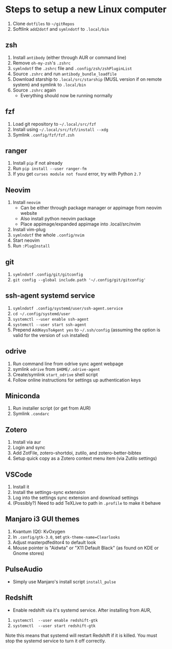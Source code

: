 # Steps to setup a new Linux computer

1. Clone `dotfiles` to `~/gitRepos`
2. Softlink `add2dotf` and `symlndotf` to `.local/bin`

## zsh

1. Install `antibody` (either through AUR or command line)
2. Remove `oh-my-zsh`'s `.zshrc`
3. `symlndotf` the `.zshrc` file and `.config/zsh/zshPluginList`
4. Source `.zshrc` and run `antibody_bundle_loadfile`
5. Download starship to `.local/src/starship` (MUSL version if on remote
   system) and symlink to `.local/bin`
6. Source `.zshrc` again
   - Everything should now be running normally

## fzf

1. Load git repository to `~/.local/src/fzf`
2. Install using `~/.local/src/fzf/install --xdg`
3. Symlink `.config/fzf/fzf.zsh`

## ranger

1. Install `pip` if not already
2. Run `pip install --user ranger-fm`
3. If you get `curses module not found` error, try with Python `2.7`

## Neovim

1. Install `neovim`
   - Can be either through package manager or appimage from neovim website
   - Also install python neovim package
   - Place appimage/expanded appimage into .local/src/nvim
2. Install vim-plug
3. `symlndotf` the whole `.config/nvim`
4. Start neovim
5. Run `:PlugInstall`

## git

1. `symlndotf` `.config/git/gitconfig`
2. `git config --global include.path '~/.config/git/gitconfig'`

## ssh-agent systemd service

1. `symlndotf .config/systemd/user/ssh-agent.service`
2. `cd ~/.config/systemd/user`
3. `systemctl --user enable ssh-agent`
4. `systemctl --user start ssh-agent`
5. Prepend `AddKeysToAgent yes` to `~/.ssh/config` (assuming the option is
   valid for the version of `ssh` installed)

## odrive

1. Run command line from odrive sync agent webpage
2. symlink `odrive` from `$HOME/.odrive-agent`
3. Create/symlink `start_odrive` shell script
4. Follow online instructions for settings up authentication keys

## Miniconda

1. Run installer script (or get from AUR)
2. Symlink `.condarc`

## Zotero

1. Install via aur
2. Login and sync
3. Add ZotFile, zotero-shortdoi, zutilo, and zotero-better-bibtex
4. Setup quick copy as a Zotero context menu item (via Zutilo settings)

## VSCode

1. Install it
2. Install the settings-sync extension
3. Log into the settings sync extension and download settings
4. (Possibly?) Need to add TeXLive to path in `.profile` to make it behave

## Manjaro i3 GUI themes

1. Kvantum (Qt): KvOxygen
2. In `.config/gtk-3.0`, set `gtk-theme-name=Clearlooks`
3. Adjust masterpdfeditor4 to default look
4. Mouse pointer is "Aidwta" or "X11 Default Black" (as found on KDE or Gnome stores)

## PulseAudio
 - Simply use Manjaro's install script `install_pulse`

## Redshift
 - Enable redshift via it's systemd service. After installing from AUR,
 1. `systemctl  --user enable redshift-gtk`
 2. `systemctl  --user start redshift-gtk`

Note this means that systemd will restart Redshift if it is killed. You must
stop the systemd service to turn it off correctly.
